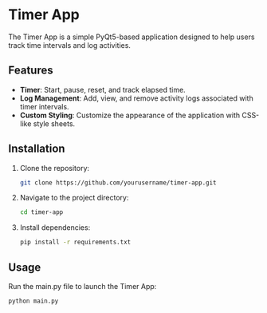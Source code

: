 # Timer App

The Timer App is a simple PyQt5-based application designed to help users track time intervals and log activities.

## Features

- **Timer**: Start, pause, reset, and track elapsed time.
- **Log Management**: Add, view, and remove activity logs associated with timer intervals.
- **Custom Styling**: Customize the appearance of the application with CSS-like style sheets.

## Installation

1. Clone the repository:

    ```bash
    git clone https://github.com/yourusername/timer-app.git
    ```

2. Navigate to the project directory:

    ```bash
    cd timer-app
    ```

3. Install dependencies:

    ```bash
    pip install -r requirements.txt
    ```

## Usage

Run the main.py file to launch the Timer App:

```bash
python main.py
